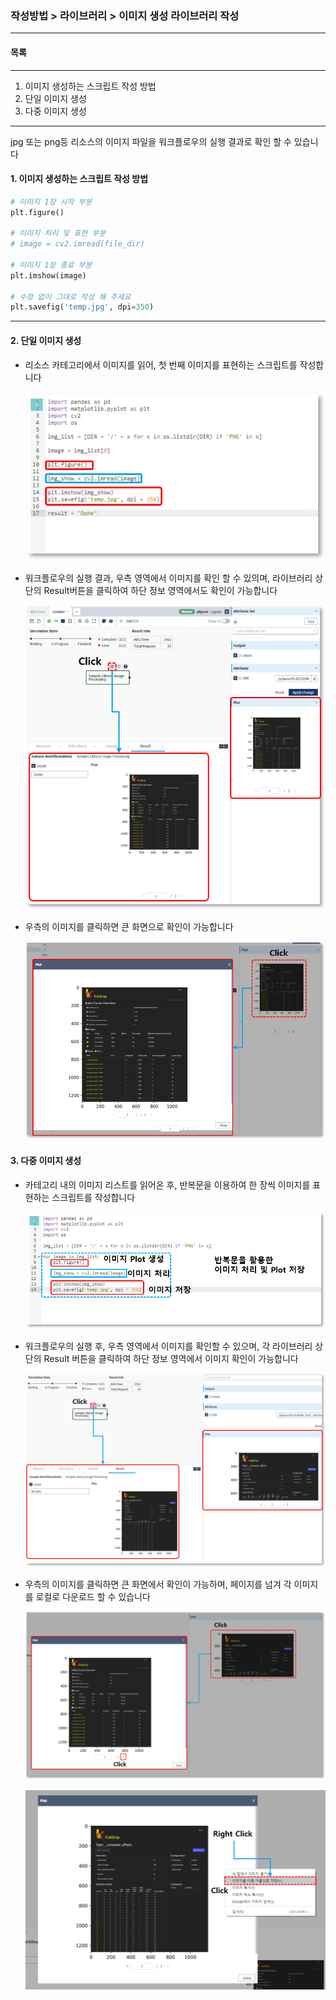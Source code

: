 ### 작성방법 > 라이브러리 > 이미지 생성 라이브러리 작성



------

#### 목록

------

  1. 이미지 생성하는 스크립트 작성 방법
  2. 단일 이미지 생성
  3. 다중 이미지 생성



------

jpg 또는 png등 리소스의 이미지 파일을 워크플로우의 실행 결과로 확인 할 수 있습니다



#### 1. 이미지 생성하는 스크립트 작성 방법

```python
# 이미지 1장 시작 부분
plt.figure()

# 이미지 처리 및 표현 부분
# image = cv2.imread(file_dir)

# 이미지 1장 종료 부분
plt.imshow(image)

# 수정 없이 그대로 작성 해 주세요
plt.savefig('temp.jpg', dpi=350)
```



------

#### 2. 단일 이미지 생성



- 리소스 카테고리에서 이미지를 읽어, 첫 번째 이미지를 표현하는 스크립트를 작성합니다

  ![image-20200617152730571](./img/작성방법_02_라이브러리_02_이미지생성_라이브러리작성-01.png)

  

- 워크플로우의 실행 결과, 우측 영역에서 이미지를 확인 할 수 있의며, 라이브러리 상단의 Result버튼을 클릭하여 하단 정보 영역에서도 확인이 가능합니다

  ![image-20200617153028041](./img/작성방법_02_라이브러리_02_이미지생성_라이브러리작성-02.png)

  

- 우측의 이미지를 클릭하면 큰 화면으로 확인이 가능합니다

  ![image-20200617153308073](./img/작성방법_02_라이브러리_02_이미지생성_라이브러리작성-03.png)



#### 	3. 다중 이미지 생성



- 카테고리 내의 이미지 리스트를 읽어온 후, 반복문을 이용하여 한 장씩 이미지를 표현하는 스크립트를 작성합니다

  ![image-20200617153748745](./img/작성방법_02_라이브러리_02_이미지생성_라이브러리작성-05.png)

  

- 워크플로우의 실행 후, 우측 영역에서 이미지를 확인할 수 있으며, 각 라이브러리 상단의 Result 버튼을 클릭하여 하단 정보 영역에서 이미지 확인이 가능합니다

  ![image-20200617154211275](./img/작성방법_02_라이브러리_02_이미지생성_라이브러리작성-06.png)

  

- 우측의 이미지를 클릭하면 큰 화면에서 확인이 가능하며, 페이지를 넘겨 각 이미지를 로컬로 다운로드 할 수 있습니다

  ![image-20200617154713528](./img/작성방법_02_라이브러리_02_이미지생성_라이브러리작성-07.png)

  

  ![image-20200617154917603](./img/작성방법_02_라이브러리_02_이미지생성_라이브러리작성-08.png)



